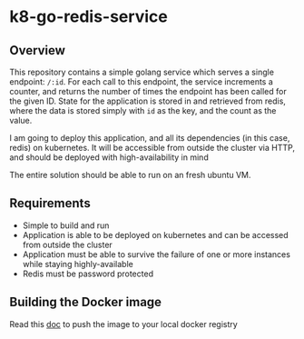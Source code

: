 # k8-go-redis-service

## Overview

This repository contains a simple golang service which serves a single endpoint: `/:id`. For each call to this endpoint, the service increments a counter, and returns the number of times the endpoint has been called for the given ID. State for the application is stored in and retrieved from redis, where the data is stored simply with `id` as the key, and the count as the value.

I am going to deploy this application, and all its dependencies (in this case, redis) on kubernetes. It will be accessible from outside the cluster via HTTP, and should be deployed with high-availability in mind

The entire solution should be able to run on an fresh ubuntu VM.

## Requirements

- Simple to build and run
- Application is able to be deployed on kubernetes and can be accessed from outside the cluster
- Application must be able to survive the failure of one or more instances while staying highly-available
- Redis must be password protected


## Building the Docker image
Read this [doc](https://docs.docker.com/registry/deploying/) to push the image to your local docker registry

